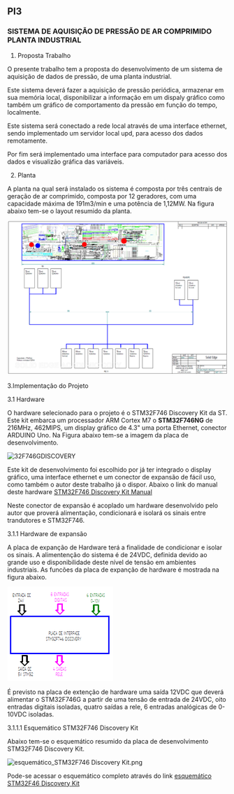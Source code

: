 ## PI3

### SISTEMA DE AQUISIÇÃO DE PRESSÃO DE AR COMPRIMIDO PLANTA INDUSTRIAL

 1. Proposta Trabalho

O presente trabalho tem a proposta do desenvolvimento de um sistema de aquisição de dados de pressão, de uma planta industrial.

Este sistema deverá fazer a aquisição de pressão periódica, armazenar em sua memória local, disponibilizar a informação em um dispaly gráfico como também um gráfico de comportamento da pressão em função do tempo, localmente.

Este sistema será conectado a rede local através de uma interface ethernet, sendo implementado um servidor local upd, para acesso dos dados remotamente.

Por fim será implementado uma interface para computador para acesso dos dados e visualizão gráfica das variáveis.


2. Planta

A planta na qual será instalado os sistema é composta por três centrais de geração de ar comprimido, composta por 12 geradores, com uma capacidade máxima de 191m3/min e uma potência de 1,12MW.
Na figura abaixo tem-se o layout resumido da planta.

![layout_1.png](https://raw.githubusercontent.com/edneif/PI3/9d93a5eff6fc5123885bc35ade6224d1cf54fb85/pdf/figuras/layout_1.png)



 3.Implementação do Projeto

 3.1 Hardware

O hardware selecionado para o projeto é o STM32F746 Discovery Kit da ST. 
Este kit embarca um processador ARM Cortex M7 o **STM32F746NG** de 216MHz, 462MIPS, um display gráfico de 4.3" uma porta Ethernet, conector ARDUINO Uno. Na Figura abaixo tem-se a imagem da placa de desenvolvimento.


![32F746GDISCOVERY](https://user-images.githubusercontent.com/47660021/162569096-981dd325-8ecb-4b37-af0f-9166579ac6fd.png)

Este kit de desenvolvimento foi escolhido por já ter integrado o display gráfico, uma interface ethernet e um conector de expansão de fácil uso, como também o autor deste trabalho já o dispor. Abaixo o link do manual deste hardware [STM32F746 Discovery Kit Manual](https://github.com/edneif/git/blob/main/pdf/um1907-discovery-kit-for-stm32f7-series-with-stm32f746ng-mcu-stmicroelectronics.pdf)

Neste conector de expansão é acoplado um hardware desenvolvido pelo autor que proverá  alimentação, condicionará e isolará os sinais entre trandutores e STM32F746.


3.1.1 Hardware de expansão

A placa de expanção de Hardware terá a finalidade de condicionar e isolar os sinais. A alimentenção do sistema é de 24VDC, definida devido ao grande uso e disponibilidade deste nível de tensão em ambientes industriais. As funcões da placa de expanção de hardware é mostrada na figura abaixo.

![HARDWARE_INTERFACE_1.png](https://raw.githubusercontent.com/edneif/PI3/main/pdf/figuras/HARDWARE_INTERFACE_1.png)


É previsto na placa de extenção de hardware uma saída 12VDC que deverá alimentar o STM32F746G a partir de uma tensão de entrada de 24VDC, oito entradas digitais isoladas, quatro saídas a rele, 6 entradas analógicas de 0-10VDC isoladas.


3.1.1.1 Esquemático STM32F746 Discovery Kit 

Abaixo tem-se o esquemático resumido da placa de desenvolvimento STM32F746 Discovery Kit.

![esquemático_STM32F746 Discovery Kit.png](https://raw.githubusercontent.com/edneif/PI3/main/pdf/figuras/esquem%C3%A1tico_STM32F746%20Discovery%20Kit.png)

Pode-se acessar o esquemático completo através do link [esquemático STM32F46 Discovery Kit](https://github.com/edneif/PI3/blob/f6d6d0a415206b4271bded015b3e382bf827c5eb/pdf/figuras/en.mb1191-F746NGH6-C01_schematic.pdf)

